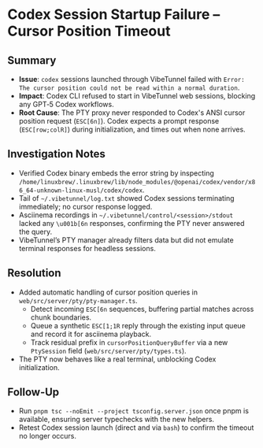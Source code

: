 # Codex Session Startup Failure – Cursor Position Timeout

## Summary
- **Issue**: `codex` sessions launched through VibeTunnel failed with `Error: The cursor position could not be read within a normal duration`.
- **Impact**: Codex CLI refused to start in VibeTunnel web sessions, blocking any GPT‑5 Codex workflows.
- **Root Cause**: The PTY proxy never responded to Codex's ANSI cursor position request (`ESC[6n]`). Codex expects a prompt response (`ESC[row;colR]`) during initialization, and times out when none arrives.

## Investigation Notes
- Verified Codex binary embeds the error string by inspecting `/home/linuxbrew/.linuxbrew/lib/node_modules/@openai/codex/vendor/x86_64-unknown-linux-musl/codex/codex`.
- Tail of `~/.vibetunnel/log.txt` showed Codex sessions terminating immediately; no cursor response logged.
- Asciinema recordings in `~/.vibetunnel/control/<session>/stdout` lacked any `\u001b[6n` responses, confirming the PTY never answered the query.
- VibeTunnel’s PTY manager already filters data but did not emulate terminal responses for headless sessions.

## Resolution
- Added automatic handling of cursor position queries in `web/src/server/pty/pty-manager.ts`.
  - Detect incoming `ESC[6n` sequences, buffering partial matches across chunk boundaries.
  - Queue a synthetic `ESC[1;1R` reply through the existing input queue and record it for asciinema playback.
  - Track residual prefix in `cursorPositionQueryBuffer` via a new `PtySession` field (`web/src/server/pty/types.ts`).
- The PTY now behaves like a real terminal, unblocking Codex initialization.

## Follow-Up
- Run `pnpm tsc --noEmit --project tsconfig.server.json` once pnpm is available, ensuring server typechecks with the new helpers.
- Retest Codex session launch (direct and via `bash`) to confirm the timeout no longer occurs.
